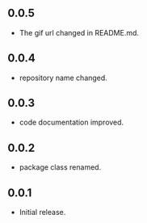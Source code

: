 ## 0.0.5

* The gif url changed in README.md.

## 0.0.4

* repository name changed.

## 0.0.3

* code documentation improved.

## 0.0.2

* package class renamed.

## 0.0.1

* Initial release.
